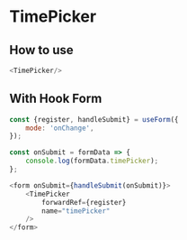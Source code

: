 # TimePicker

## How to use 
```javascript
<TimePicker/>
```

## With Hook Form
```javascript
const {register, handleSubmit} = useForm({
    mode: 'onChange',
});

const onSubmit = formData => {
    console.log(formData.timePicker);
};

<form onSubmit={handleSubmit(onSubmit)}>
    <TimePicker
        forwardRef={register}
        name="timePicker"
    />
</form>
```
